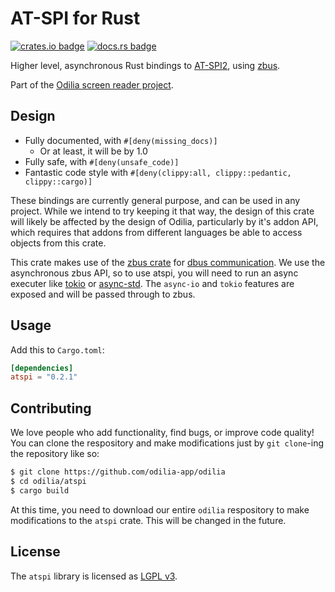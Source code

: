 # AT-SPI for Rust

[![crates.io badge](http://meritbadge.herokuapp.com/atspi)](https://crates.io/crates/atspi)
[![docs.rs badge](https//docs.rs/atspi/badge.svg)](https://docs.rs/atspi)

Higher level, asynchronous Rust bindings to [AT-SPI2](https://www.freedesktop.org/wiki/Accessibility/AT-SPI2/), using
[zbus](https://crates.io/crates/zbus).

Part of the [Odilia screen reader project](https://odilia.app).

## Design

* Fully documented, with `#[deny(missing_docs)]`
	* Or at least, it will be by 1.0
* Fully safe, with `#[deny(unsafe_code)]`
* Fantastic code style with `#[deny(clippy:all, clippy::pedantic, clippy::cargo)]`

These bindings are currently general purpose, and can be used in any project. While we intend to try keeping it that
way, the design of this crate will likely be affected by the design of Odilia, particularly by it's addon API, which
requires that addons from different languages be able to access objects from this crate.

This crate makes use of the [zbus crate](https://crates.io/crates/zbus) for [dbus
communication](https://www.freedesktop.org/wiki/Software/dbus/). We use the asynchronous zbus API, so to use atspi, you
will need to run an async executer like [tokio](https://crates.io/crates/tokio) or
[async-std](https://crates.io/crates/async-std). The `async-io` and `tokio` features are exposed and will be passed
through to zbus.

## Usage

Add this to `Cargo.toml`:

```toml
[dependencies]
atspi = "0.2.1"
```

## Contributing

We love people who add functionality, find bugs, or improve code quality!
You can clone the respository and make modifications just by `git clone`-ing the repository like so:

```bash
$ git clone https://github.com/odilia-app/odilia
$ cd odilia/atspi
$ cargo build
```

At this time, you need to download our entire `odilia` respository to make modifications to the `atspi` crate.
This will be changed in the future.

## License

The `atspi` library is licensed as [LGPL v3](https://www.gnu.org/licenses/lgpl-3.0.html).
